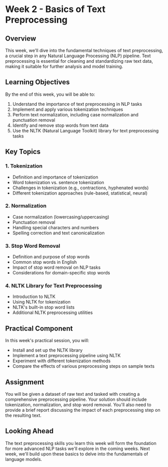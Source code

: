 # Week 2 - Basics of Text Preprocessing

## Overview

This week, we'll dive into the fundamental techniques of text preprocessing, a crucial step in any Natural Language Processing (NLP) pipeline. Text preprocessing is essential for cleaning and standardizing raw text data, making it suitable for further analysis and model training.

## Learning Objectives

By the end of this week, you will be able to:

1. Understand the importance of text preprocessing in NLP tasks
2. Implement and apply various tokenization techniques
3. Perform text normalization, including case normalization and punctuation removal
4. Identify and remove stop words from text data
5. Use the NLTK (Natural Language Toolkit) library for text preprocessing tasks

## Key Topics

### 1. Tokenization

- Definition and importance of tokenization
- Word tokenization vs. sentence tokenization
- Challenges in tokenization (e.g., contractions, hyphenated words)
- Different tokenization approaches (rule-based, statistical, neural)

### 2. Normalization

- Case normalization (lowercasing/uppercasing)
- Punctuation removal
- Handling special characters and numbers
- Spelling correction and text canonicalization

### 3. Stop Word Removal

- Definition and purpose of stop words
- Common stop words in English
- Impact of stop word removal on NLP tasks
- Considerations for domain-specific stop words

### 4. NLTK Library for Text Preprocessing

- Introduction to NLTK
- Using NLTK for tokenization
- NLTK's built-in stop word lists
- Additional NLTK preprocessing utilities

## Practical Component

In this week's practical session, you will:

- Install and set up the NLTK library
- Implement a text preprocessing pipeline using NLTK
- Experiment with different tokenization methods
- Compare the effects of various preprocessing steps on sample texts

## Assignment

You will be given a dataset of raw text and tasked with creating a comprehensive preprocessing pipeline. Your solution should include tokenization, normalization, and stop word removal. You'll also need to provide a brief report discussing the impact of each preprocessing step on the resulting text.

## Looking Ahead

The text preprocessing skills you learn this week will form the foundation for more advanced NLP tasks we'll explore in the coming weeks. Next week, we'll build upon these basics to delve into the fundamentals of language models.

```{tableofcontents}

```
